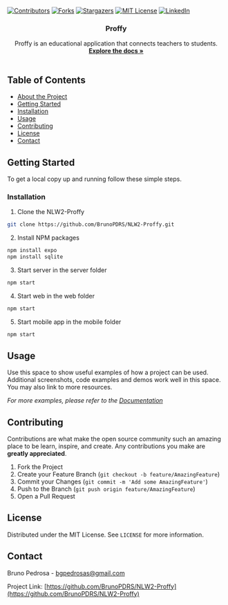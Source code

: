[![Contributors][contributors-shield]][contributors-url]
[![Forks][forks-shield]][forks-url]
[![Stargazers][stars-shield]][stars-url]
[![MIT License][license-shield]][license-url]
[![LinkedIn][linkedin-shield]][linkedin-url]



<!-- PROJECT LOGO
<br />
<p align="center">
  <a href="https://github.com/BrunoPDRS/NLW2-Proffy">
    <img src="images/logo.png" alt="Logo" width="80" height="80">
  </a>
 -->
  <h3 align="center">Proffy</h3>

  <p align="center">
    Proffy is an educational application that connects teachers to students.
    <br />
    <a href="https://github.com/BrunoPDRS/NLW2-Proffy"><strong>Explore the docs »</strong></a>
    <br />
    <br />
  </p>
</p>



<!-- TABLE OF CONTENTS -->
## Table of Contents

* [About the Project](#about-the-project)
* [Getting Started](#getting-started)
* [Installation](#installation)
* [Usage](#usage)
* [Contributing](#contributing)
* [License](#license)
* [Contact](#contact)



<!-- ABOUT THE PROJECT 
## About The Project

[![Product Name Screen Shot][product-screenshot]](https://example.com)
-->


<!-- GETTING STARTED -->
## Getting Started

To get a local copy up and running follow these simple steps.



### Installation
 
1. Clone the NLW2-Proffy
```sh
git clone https://github.com/BrunoPDRS/NLW2-Proffy.git
```
2. Install NPM packages
```sh
npm install expo
npm install sqlite
```

3. Start server in the server folder
```sh
npm start
```

4. Start web in the web folder
```sh
npm start
```

5. Start mobile app in the mobile folder
```sh
npm start
```



## Usage

Use this space to show useful examples of how a project can be used. Additional screenshots, code examples and demos work well in this space. You may also link to more resources.

_For more examples, please refer to the [Documentation](https://example.com)_





## Contributing

Contributions are what make the open source community such an amazing place to be learn, inspire, and create. Any contributions you make are **greatly appreciated**.

1. Fork the Project
2. Create your Feature Branch (`git checkout -b feature/AmazingFeature`)
3. Commit your Changes (`git commit -m 'Add some AmazingFeature'`)
4. Push to the Branch (`git push origin feature/AmazingFeature`)
5. Open a Pull Request




## License

Distributed under the MIT License. See `LICENSE` for more information.



## Contact

Bruno Pedrosa - bgpedrosas@gmail.com

Project Link: [https://github.com/BrunoPDRS/NLW2-Proffy](https://github.com/BrunoPDRS/NLW2-Proffy)







[contributors-shield]: https://img.shields.io/github/contributors/BrunoPDRS/NLW2-Proffy.svg?style=flat-square
[contributors-url]: https://github.com/BrunoPDRS/NLW2-Proffy/graphs/contributors
[forks-shield]: https://img.shields.io/github/forks/BrunoPDRS/NLW2-Proffy.svg?style=flat-square
[forks-url]: https://github.com/BrunoPDRS/NLW2-Proffy/network/members
[stars-shield]: https://img.shields.io/github/stars/BrunoPDRS/NLW2-Proffy.svg?style=flat-square
[stars-url]: https://github.com/BrunoPDRS/NLW2-Proffy/stargazers
[license-shield]: https://img.shields.io/github/license/BrunoPDRS/NLW2-Proffy.svg?style=flat-square
[license-url]: https://github.com/BrunoPDRS/NLW2-Proffy/blob/master/LICENSE.txt
[linkedin-shield]: https://img.shields.io/badge/-LinkedIn-black.svg?style=flat-square&logo=linkedin&colorB=555
[linkedin-url]: https://linkedin.com/in/bruno-pedrosa-
[product-screenshot]: images/screenshot.png
